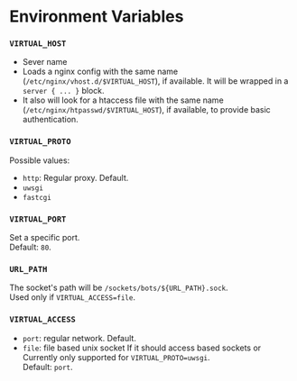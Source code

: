 # Environment Variables


### `VIRTUAL_HOST`
- Sever name
- Loads a nginx config with the same name (`/etc/nginx/vhost.d/$VIRTUAL_HOST`), if available. It will be wrapped in a `server { ... }` block.  
- It also will look for a htaccess file with the same name (`/etc/nginx/htpasswd/$VIRTUAL_HOST`), if available, to provide basic authentication.

### `VIRTUAL_PROTO`
Possible values:

- `http`: Regular proxy. Default.
- `uwsgi`
- `fastcgi`

### `VIRTUAL_PORT`
Set a specific port.  
Default: `80`. 

### `URL_PATH`
The socket's path will be `/sockets/bots/${URL_PATH}.sock`.  
Used only if `VIRTUAL_ACCESS=file`.   

    
### `VIRTUAL_ACCESS`
- `port`: regular network. Default.
- `file`: file based unix socket
If it should access  based sockets or   
Currently only supported for `VIRTUAL_PROTO=uwsgi`.  
Default: `port`.
 
